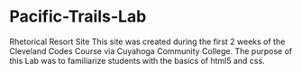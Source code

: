 # Pacific-Trails-Lab
Rhetorical Resort Site
This site was created during the first 2 weeks of the Cleveland Codes Course via Cuyahoga Community College. 
The purpose of this Lab was to familiarize students with the basics of html5 and css. 
